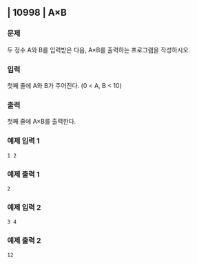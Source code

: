 ## | 10998 | A×B

### 문제

두 정수 A와 B를 입력받은 다음, A×B를 출력하는 프로그램을 작성하시오.

### 입력

첫째 줄에 A와 B가 주어진다. (0 < A, B < 10)

### 출력

첫째 줄에 A×B를 출력한다.

### 예제 입력 1

```
1 2
```

### 예제 출력 1

```
2
```

### 예제 입력 2

```
3 4
```

### 예제 출력 2

```
12
```
